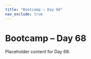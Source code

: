 ```yaml
---
title: "Bootcamp – Day 68"
nav_exclude: true
---
```


# Bootcamp – Day 68

Placeholder content for Day 68.

